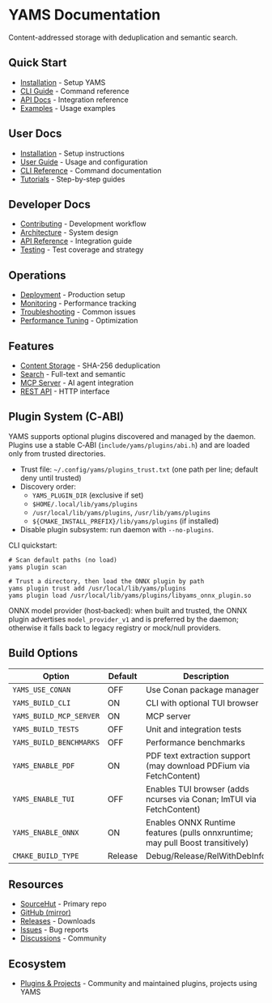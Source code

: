# YAMS Documentation

Content-addressed storage with deduplication and semantic search.

## Quick Start

- [Installation](user_guide/installation.md) - Setup YAMS
- [CLI Guide](user_guide/cli.md) - Command reference
- [API Docs](api/README.md) - Integration reference
- [Examples](user_guide/tutorials/README.md) - Usage examples

## User Docs

- [Installation](user_guide/installation.md) - Setup instructions
- [User Guide](user_guide/README.md) - Usage and configuration
- [CLI Reference](user_guide/cli.md) - Command documentation
- [Tutorials](user_guide/tutorials/README.md) - Step-by-step guides

## Developer Docs

- [Contributing](developer/contributing.md) - Development workflow
- [Architecture](developer/architecture/README.md) - System design
- [API Reference](api/README.md) - Integration guide
 - [Testing](testing/coverage_report.md) - Test coverage and strategy

## Operations

- [Deployment](operations/deployment.md) - Production setup
- [Monitoring](operations/monitoring.md) - Performance tracking
- [Troubleshooting](troubleshooting/search_issues.md) - Common issues
- [Performance Tuning](admin/performance_tuning.md) - Optimization

## Features

- [Content Storage](developer/architecture/README.md) - SHA-256 deduplication
- [Search](user_guide/search_guide.md) - Full-text and semantic
- [MCP Server](user_guide/mcp.md) - AI agent integration
- [REST API](api/README.md) - HTTP interface

## Plugin System (C‑ABI)

YAMS supports optional plugins discovered and managed by the daemon. Plugins use a stable C‑ABI (`include/yams/plugins/abi.h`) and are loaded only from trusted directories.

- Trust file: `~/.config/yams/plugins_trust.txt` (one path per line; default deny until trusted)
- Discovery order:
  - `YAMS_PLUGIN_DIR` (exclusive if set)
  - `$HOME/.local/lib/yams/plugins`
  - `/usr/local/lib/yams/plugins`, `/usr/lib/yams/plugins`
  - `${CMAKE_INSTALL_PREFIX}/lib/yams/plugins` (if installed)
- Disable plugin subsystem: run daemon with `--no-plugins`.

CLI quickstart:

```
# Scan default paths (no load)
yams plugin scan

# Trust a directory, then load the ONNX plugin by path
yams plugin trust add /usr/local/lib/yams/plugins
yams plugin load /usr/local/lib/yams/plugins/libyams_onnx_plugin.so
```

ONNX model provider (host‑backed): when built and trusted, the ONNX plugin advertises `model_provider_v1` and is preferred by the daemon; otherwise it falls back to legacy registry or mock/null providers.

## Build Options

| Option | Default | Description |
|--------|---------|-------------|
| `YAMS_USE_CONAN` | OFF | Use Conan package manager |
| `YAMS_BUILD_CLI` | ON | CLI with optional TUI browser |
| `YAMS_BUILD_MCP_SERVER` | ON | MCP server |
| `YAMS_BUILD_TESTS` | OFF | Unit and integration tests |
| `YAMS_BUILD_BENCHMARKS` | OFF | Performance benchmarks |
| `YAMS_ENABLE_PDF` | ON | PDF text extraction support (may download PDFium via FetchContent) |
| `YAMS_ENABLE_TUI` | OFF | Enables TUI browser (adds ncurses via Conan; ImTUI via FetchContent) |
| `YAMS_ENABLE_ONNX` | ON | Enables ONNX Runtime features (pulls onnxruntime; may pull Boost transitively) |
| `CMAKE_BUILD_TYPE` | Release | Debug/Release/RelWithDebInfo |

## Resources

- [SourceHut](https://sr.ht/~trvon/yams/) - Primary repo
- [GitHub (mirror)](https://github.com/trvon/yams)
- [Releases](https://github.com/trvon/yams/releases) - Downloads
- [Issues](https://github.com/trvon/yams/issues) - Bug reports
- [Discussions](https://github.com/trvon/yams/discussions) - Community

## Ecosystem

- [Plugins & Projects](ecosystem/README.md) - Community and maintained plugins, projects using YAMS
